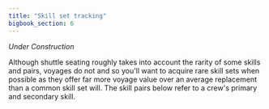 ```yaml
---
title: "Skill set tracking"
bigbook_section: 6
---
```


*Under Construction*

Although shuttle seating roughly takes into account the rarity of some skills and pairs, voyages do not and so you'll want to acquire rare skill sets when possible as they offer far more voyage value over an average replacement than a common skill set will. The skill pairs below refer to a crew's primary and secondary skill.